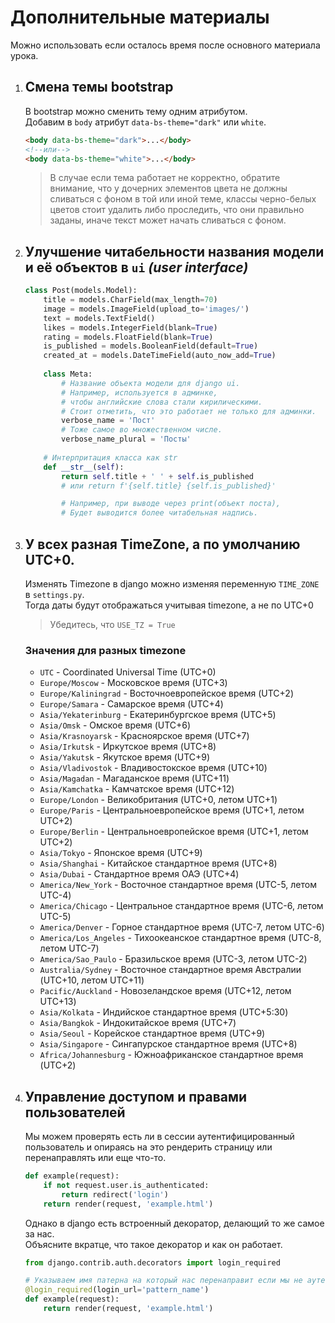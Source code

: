 # Дополнительные материалы
Можно использовать если осталось время после основного материала урока.

1. ## Смена темы bootstrap
    В bootstrap можно сменить тему одним атрибутом. <br>
    Добавим в `body` атрибут `data-bs-theme="dark"` или `white`.
    ```html
    <body data-bs-theme="dark">...</body>
    <!--или-->
    <body data-bs-theme="white">...</body>
    ```
    > В случае если тема работает не корректно, обратите внимание, что у дочерних элементов цвета 
    не должны сливаться с фоном в той или иной теме, классы 
    черно-белых цветов стоит удалить либо проследить, что они правильно заданы, 
    иначе текст может начать сливаться с фоном.

2. ## Улучшение читабельности названия модели и её объектов в `ui` _(user interface)_
    ```python
    class Post(models.Model):
        title = models.CharField(max_length=70)
        image = models.ImageField(upload_to='images/')
        text = models.TextField()
        likes = models.IntegerField(blank=True)
        rating = models.FloatField(blank=True)
        is_published = models.BooleanField(default=True)
        created_at = models.DateTimeField(auto_now_add=True)
        
        class Meta:
            # Название объекта модели для django ui.
            # Например, используется в админке, 
            # чтобы английские слова стали кирилическими.
            # Стоит отметить, что это работает не только для админки. 
            verbose_name = 'Пост' 
            # Тоже самое во множественном числе.
            verbose_name_plural = 'Посты'
        
        # Интерпритация класса как str
        def __str__(self):
            return self.title + ' ' + self.is_published  
            # или return f'{self.title} {self.is_published}' 
    
            # Например, при выводе через print(объект поста),
            # Будет выводится более читабельная надпись.
    ```
3. ## У всех разная TimeZone, а по умолчанию UTC+0.
   Изменять Timezone в django можно изменяя переменную `TIME_ZONE` в `settings.py`.<br>
   Тогда даты будут отображаться учитывая timezone, а не по UTC+0
   > Убедитесь, что `USE_TZ = True`

   ### Значения для разных timezone
   * `UTC` - Coordinated Universal Time (UTC+0)
   * `Europe/Moscow` - Московское время (UTC+3)
   * `Europe/Kaliningrad` - Восточноевропейское время (UTC+2)
   * `Europe/Samara` - Самарское время (UTC+4)
   * `Asia/Yekaterinburg` - Екатеринбургское время (UTC+5)
   * `Asia/Omsk` - Омское время (UTC+6)
   * `Asia/Krasnoyarsk` - Красноярское время (UTC+7)
   * `Asia/Irkutsk` - Иркутское время (UTC+8)
   * `Asia/Yakutsk` - Якутское время (UTC+9)
   * `Asia/Vladivostok` - Владивостокское время (UTC+10)
   * `Asia/Magadan` - Магаданское время (UTC+11)
   * `Asia/Kamchatka` - Камчатское время (UTC+12)
   * `Europe/London` - Великобритания (UTC+0, летом UTC+1)
   * `Europe/Paris` - Центральноевропейское время (UTC+1, летом UTC+2)
   * `Europe/Berlin` - Центральноевропейское время (UTC+1, летом UTC+2)
   * `Asia/Tokyo` - Японское время (UTC+9)
   * `Asia/Shanghai` - Китайское стандартное время (UTC+8)
   * `Asia/Dubai` - Стандартное время ОАЭ (UTC+4)
   * `America/New_York` - Восточное стандартное время (UTC-5, летом UTC-4)
   * `America/Chicago` - Центральное стандартное время (UTC-6, летом UTC-5)
   * `America/Denver` - Горное стандартное время (UTC-7, летом UTC-6)
   * `America/Los_Angeles` - Тихоокеанское стандартное время (UTC-8, летом UTC-7)
   * `America/Sao_Paulo` - Бразильское время (UTC-3, летом UTC-2)
   * `Australia/Sydney` - Восточное стандартное время Австралии (UTC+10, летом UTC+11)
   * `Pacific/Auckland` - Новозеландское время (UTC+12, летом UTC+13)
   * `Asia/Kolkata` - Индийское стандартное время (UTC+5:30)
   * `Asia/Bangkok` - Индокитайское время (UTC+7)
   * `Asia/Seoul` - Корейское стандартное время (UTC+9)
   * `Asia/Singapore` - Сингапурское стандартное время (UTC+8)
   * `Africa/Johannesburg` - Южноафриканское стандартное время (UTC+2)
   
4. ## Управление доступом и правами пользователей
   Мы можем проверять есть ли в сессии аутентифицированный пользователь и опираясь на
   это рендерить страницу или перенаправлять или еще что-то.
   
   ```python
   def example(request):                        
       if not request.user.is_authenticated:
           return redirect('login')
       return render(request, 'example.html')
   ```
   
   Однако в django есть встроенный декоратор, делающий то же самое за нас.<br>
   Объясните вкратце, что такое декоратор и как он работает.
   ```python
   from django.contrib.auth.decorators import login_required
   
   # Указываем имя патерна на который нас перенаправит если мы не аутентифицированы.
   @login_required(login_url='pattern_name')
   def example(request):
       return render(request, 'example.html')
   ```